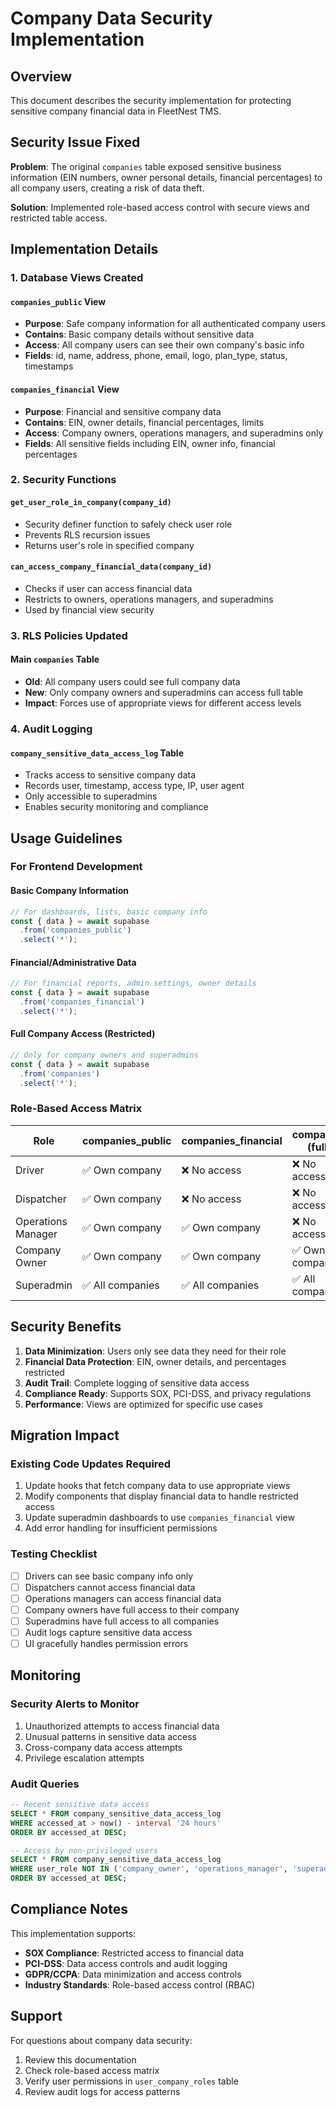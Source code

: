 # Company Data Security Implementation

## Overview
This document describes the security implementation for protecting sensitive company financial data in FleetNest TMS.

## Security Issue Fixed
**Problem**: The original `companies` table exposed sensitive business information (EIN numbers, owner personal details, financial percentages) to all company users, creating a risk of data theft.

**Solution**: Implemented role-based access control with secure views and restricted table access.

## Implementation Details

### 1. Database Views Created

#### `companies_public` View
- **Purpose**: Safe company information for all authenticated company users
- **Contains**: Basic company details without sensitive data
- **Access**: All company users can see their own company's basic info
- **Fields**: id, name, address, phone, email, logo, plan_type, status, timestamps

#### `companies_financial` View  
- **Purpose**: Financial and sensitive company data
- **Contains**: EIN, owner details, financial percentages, limits
- **Access**: Company owners, operations managers, and superadmins only
- **Fields**: All sensitive fields including EIN, owner info, financial percentages

### 2. Security Functions

#### `get_user_role_in_company(company_id)`
- Security definer function to safely check user role
- Prevents RLS recursion issues
- Returns user's role in specified company

#### `can_access_company_financial_data(company_id)`
- Checks if user can access financial data
- Restricts to owners, operations managers, and superadmins
- Used by financial view security

### 3. RLS Policies Updated

#### Main `companies` Table
- **Old**: All company users could see full company data
- **New**: Only company owners and superadmins can access full table
- **Impact**: Forces use of appropriate views for different access levels

### 4. Audit Logging

#### `company_sensitive_data_access_log` Table
- Tracks access to sensitive company data
- Records user, timestamp, access type, IP, user agent
- Only accessible to superadmins
- Enables security monitoring and compliance

## Usage Guidelines

### For Frontend Development

#### Basic Company Information
```typescript
// For dashboards, lists, basic company info
const { data } = await supabase
  .from('companies_public')
  .select('*');
```

#### Financial/Administrative Data
```typescript
// For financial reports, admin settings, owner details
const { data } = await supabase
  .from('companies_financial')
  .select('*');
```

#### Full Company Access (Restricted)
```typescript
// Only for company owners and superadmins
const { data } = await supabase
  .from('companies')
  .select('*');
```

### Role-Based Access Matrix

| Role | companies_public | companies_financial | companies (full) |
|------|------------------|-------------------|------------------|
| Driver | ✅ Own company | ❌ No access | ❌ No access |
| Dispatcher | ✅ Own company | ❌ No access | ❌ No access |
| Operations Manager | ✅ Own company | ✅ Own company | ❌ No access |
| Company Owner | ✅ Own company | ✅ Own company | ✅ Own company |
| Superadmin | ✅ All companies | ✅ All companies | ✅ All companies |

## Security Benefits

1. **Data Minimization**: Users only see data they need for their role
2. **Financial Data Protection**: EIN, owner details, and percentages restricted
3. **Audit Trail**: Complete logging of sensitive data access
4. **Compliance Ready**: Supports SOX, PCI-DSS, and privacy regulations
5. **Performance**: Views are optimized for specific use cases

## Migration Impact

### Existing Code Updates Required
1. Update hooks that fetch company data to use appropriate views
2. Modify components that display financial data to handle restricted access
3. Update superadmin dashboards to use `companies_financial` view
4. Add error handling for insufficient permissions

### Testing Checklist
- [ ] Drivers can see basic company info only
- [ ] Dispatchers cannot access financial data
- [ ] Operations managers can access financial data
- [ ] Company owners have full access to their company
- [ ] Superadmins have full access to all companies
- [ ] Audit logs capture sensitive data access
- [ ] UI gracefully handles permission errors

## Monitoring

### Security Alerts to Monitor
1. Unauthorized attempts to access financial data
2. Unusual patterns in sensitive data access
3. Cross-company data access attempts
4. Privilege escalation attempts

### Audit Queries
```sql
-- Recent sensitive data access
SELECT * FROM company_sensitive_data_access_log 
WHERE accessed_at > now() - interval '24 hours'
ORDER BY accessed_at DESC;

-- Access by non-privileged users
SELECT * FROM company_sensitive_data_access_log 
WHERE user_role NOT IN ('company_owner', 'operations_manager', 'superadmin')
ORDER BY accessed_at DESC;
```

## Compliance Notes

This implementation supports:
- **SOX Compliance**: Restricted access to financial data
- **PCI-DSS**: Data access controls and audit logging
- **GDPR/CCPA**: Data minimization and access controls
- **Industry Standards**: Role-based access control (RBAC)

## Support

For questions about company data security:
1. Review this documentation
2. Check role-based access matrix
3. Verify user permissions in `user_company_roles` table
4. Review audit logs for access patterns